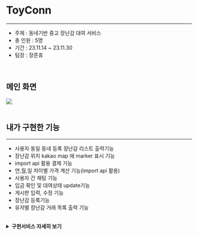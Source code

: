 # ToyConn
<hr>
<ul>
  <li>주제 : 동네기반 중고 장난감 대여 서비스</li>
  <li>총 인원 : 5명</li>
  <li>기간 : 23.11.14 ~ 23.11.30</li>
  <li>팀장 : 장준휴</li>
</ul>
<br>
<h2> 메인 화면 </h2>
<img src="https://github.com/jangjunhyu/ToyConn/assets/120622212/ae5319a0-c6d0-4089-9d24-916f704e2aeb">
<br>
<br>
<h2>내가 구현한 기능</h2>
<hr>
<ul>
  <li>사용자 동일 동네 등록 장난감 리스트 출력기능</li>
  <li>장난감 위치 kakao map 에 marker 표시 기능</li>
  <li>import api 활용 결제 기능</li>
  <li>연,월,일 차이별 가격 계산 기능(import api 활용)</li>
  <li>사용자 간 채팅 기능</li>
  <li>입금 확인 및 대여상태 update기능</li>
  <li>게시판 입력, 수정 기능</li>
  <li>장난감 등록기능</li>
  <li>유저별 장난감 거래 목록 출력 기능</li>
</ul>

<br>
<details>
<summary><b>구현서비스 자세히 보기</b></summary>
<h3> 사용자 동일 동네 등록 장난감 리스트 출력 기능</h3>[코드확인](https://github.com/jangjunhyu/ToyConn/blob/5dddbdff884eb636a595db881a67a2c1e79094ce/ToyConn_project/src/main/webapp/toy_list.jsp#L430)
<hr>
  <ul>
      <li>로그인 사용자와 동일한 동네 사용자가 등록한 장난감 리스트 출력</li>
      <li>DB에서 이미지 이름, 장난감 명, 1일 가격, 상품 NUM 가져와 출력</li>
  </ul>
  <img src="https://github.com/jangjunhyu/ToyConn/assets/120622212/7852fe8f-eb5b-445e-91dd-938171aeb399">
</details>
